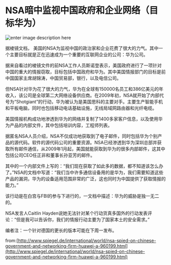 # NSA暗中监视中国政府和企业网络（目标华为）

![enter image description here](http://drops.javaweb.org/uploads/images/4fe0df2b1107ce4ce39745fbc31bf13a5880248a.jpg)

据棱镜文档， 美国的NSA为监视中国的政治家和企业花费了很大的力气。其中一个主要目标就是正在迅速成为一个重要的互联网企业的公司：华为公司。

据来自看过的棱镜文件的前NSA工作人员斯诺登表示，美国政府进行了一项针对中国的重大的情报窃取，目标包括中国政府和华为。其中美国情报部门的目标是前中国国家主席胡锦涛，中国贸易部，银行，以及电信公司。

但NSA针对华为花了很大的力气，华为在全球有150000名员工和386亿美元的年收入，该公司是全球第二大网络设备供应商。在2009年初，NSA就开始了内部代号为“Shotgiant”的行动，华为被认为是美国思科的主要对手。主要生产智能手机和平板电脑，同时也包括移动电话基础设施，无线局域网路由器和光纤电缆。

美国情报机构成功地渗透到华为的网络并复制了1400多家客户信息，以及使用华为产品的内部文件，其中包括培训内容，工程师列表。

据匿名NSA人员介绍，NSA不仅成功地获取到了电子邮件，同时包括华为个别产品的源代码。软件的源代码公司的重要资源。NSA已经渗透到华为深圳总部并获取所有邮件通信，从2009年1月起，美国就能获取到华为的很多内部邮件，这其中包括公司CEO任正非和董事长孙亚芳的邮件。

其中的一个内部文件上写的：“我们现在获取了如此多的数据，都不知道该怎么办了。”NSA的文档中写道：“我们当中许多通信设备用的是华为，我们需要知道这些产品的漏洞，华为的设备适用范围非常的广泛，这也同时为中国提供了获取情报的能力。”

该行动是在白宫与FBI的参与下进行的，一文档中描述：华为的威胁是独一无二的。

NSA发言人Caitlin Hayden说她无法针对某个行动货真多国外的行动发表评论：“但是我可以告诉你，我们的情报行动主要为了国家本土的安全需求。”

编者注：一个针对德国的更长的版本可能在下周一发布。

from:[http://www.spiegel.de/international/world/nsa-spied-on-chinese-government-and-networking-firm-huawei-a-960199.html](http://www.spiegel.de/international/world/nsa-spied-on-chinese-government-and-networking-firm-huawei-a-960199.html)